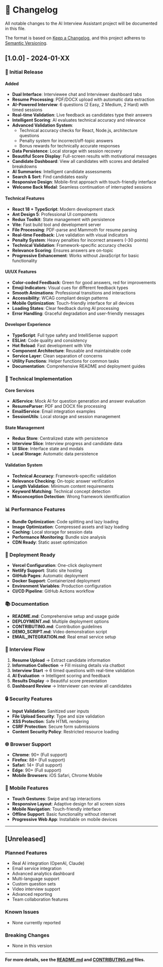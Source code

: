 # 📝 Changelog

All notable changes to the AI Interview Assistant project will be documented in this file.

The format is based on [Keep a Changelog](https://keepachangelog.com/en/1.0.0/),
and this project adheres to [Semantic Versioning](https://semver.org/spec/v2.0.0.html).

## [1.0.0] - 2024-01-XX

### 🎉 Initial Release

#### Added
- **Dual Interface**: Interviewee chat and Interviewer dashboard tabs
- **Resume Processing**: PDF/DOCX upload with automatic data extraction
- **AI-Powered Interview**: 6 questions (2 Easy, 2 Medium, 2 Hard) with timed sessions
- **Real-time Validation**: Live feedback as candidates type their answers
- **Intelligent Scoring**: AI evaluates technical accuracy and relevance
- **Advanced Validation System**:
  - Technical accuracy checks for React, Node.js, architecture questions
  - Penalty system for incorrect/off-topic answers
  - Bonus rewards for technically accurate responses
- **Data Persistence**: Local storage with session recovery
- **Beautiful Score Display**: Full-screen results with motivational messages
- **Candidate Dashboard**: View all candidates with scores and detailed breakdowns
- **AI Summaries**: Intelligent candidate assessments
- **Search & Sort**: Find candidates easily
- **Responsive Design**: Mobile-first approach with touch-friendly interface
- **Welcome Back Modal**: Seamless continuation of interrupted sessions

#### Technical Features
- **React 18 + TypeScript**: Modern development stack
- **Ant Design 5**: Professional UI components
- **Redux Toolkit**: State management with persistence
- **Vite**: Fast build tool and development server
- **File Processing**: PDF-parse and Mammoth for resume parsing
- **Real-time Feedback**: Live validation with visual indicators
- **Penalty System**: Heavy penalties for incorrect answers (-30 points)
- **Technical Validation**: Framework-specific accuracy checks
- **Relevance Scoring**: Ensures answers are on-topic
- **Progressive Enhancement**: Works without JavaScript for basic functionality

#### UI/UX Features
- **Color-coded Feedback**: Green for good answers, red for improvements
- **Emoji Indicators**: Visual cues for different feedback types
- **Smooth Animations**: Professional transitions and interactions
- **Accessibility**: WCAG compliant design patterns
- **Mobile Optimization**: Touch-friendly interface for all devices
- **Loading States**: Clear feedback during AI processing
- **Error Handling**: Graceful degradation and user-friendly messages

#### Developer Experience
- **TypeScript**: Full type safety and IntelliSense support
- **ESLint**: Code quality and consistency
- **Hot Reload**: Fast development with Vite
- **Component Architecture**: Reusable and maintainable code
- **Service Layer**: Clean separation of concerns
- **Utility Functions**: Helper functions for common tasks
- **Documentation**: Comprehensive README and deployment guides

### 🔧 Technical Implementation

#### Core Services
- **AIService**: Mock AI for question generation and answer evaluation
- **ResumeParser**: PDF and DOCX file processing
- **EmailService**: Email integration examples
- **SessionUtils**: Local storage and session management

#### State Management
- **Redux Store**: Centralized state with persistence
- **Interview Slice**: Interview progress and candidate data
- **UI Slice**: Interface state and modals
- **Local Storage**: Automatic data persistence

#### Validation System
- **Technical Accuracy**: Framework-specific validation
- **Relevance Checking**: On-topic answer verification
- **Length Validation**: Minimum content requirements
- **Keyword Matching**: Technical concept detection
- **Misconception Detection**: Wrong framework identification

### 📊 Performance Features
- **Bundle Optimization**: Code splitting and lazy loading
- **Image Optimization**: Compressed assets and lazy loading
- **Caching**: Local storage for session data
- **Performance Monitoring**: Bundle size analysis
- **CDN Ready**: Static asset optimization

### 🚀 Deployment Ready
- **Vercel Configuration**: One-click deployment
- **Netlify Support**: Static site hosting
- **GitHub Pages**: Automatic deployment
- **Docker Support**: Containerized deployment
- **Environment Variables**: Production configuration
- **CI/CD Pipeline**: GitHub Actions workflow

### 📚 Documentation
- **README.md**: Comprehensive setup and usage guide
- **DEPLOYMENT.md**: Multiple deployment options
- **CONTRIBUTING.md**: Contribution guidelines
- **DEMO_SCRIPT.md**: Video demonstration script
- **EMAIL_INTEGRATION.md**: Real email service setup

### 🎯 Interview Flow
1. **Resume Upload** → Extract candidate information
2. **Information Collection** → Fill missing details via chatbot
3. **Interview Start** → 6 timed questions with real-time validation
4. **AI Evaluation** → Intelligent scoring and feedback
5. **Results Display** → Beautiful score presentation
6. **Dashboard Review** → Interviewer can review all candidates

### 🔒 Security Features
- **Input Validation**: Sanitized user inputs
- **File Upload Security**: Type and size validation
- **XSS Protection**: Safe HTML rendering
- **CSRF Protection**: Secure form submissions
- **Content Security Policy**: Restricted resource loading

### 🌐 Browser Support
- **Chrome**: 90+ (Full support)
- **Firefox**: 88+ (Full support)
- **Safari**: 14+ (Full support)
- **Edge**: 90+ (Full support)
- **Mobile Browsers**: iOS Safari, Chrome Mobile

### 📱 Mobile Features
- **Touch Gestures**: Swipe and tap interactions
- **Responsive Layout**: Adaptive design for all screen sizes
- **Mobile Navigation**: Touch-friendly interface
- **Offline Support**: Basic functionality without internet
- **Progressive Web App**: Installable on mobile devices

---

## [Unreleased]

### Planned Features
- Real AI integration (OpenAI, Claude)
- Email service integration
- Advanced analytics dashboard
- Multi-language support
- Custom question sets
- Video interview support
- Advanced reporting
- Team collaboration features

### Known Issues
- None currently reported

### Breaking Changes
- None in this version

---

**For more details, see the [README.md](README.md) and [CONTRIBUTING.md](CONTRIBUTING.md) files.**
